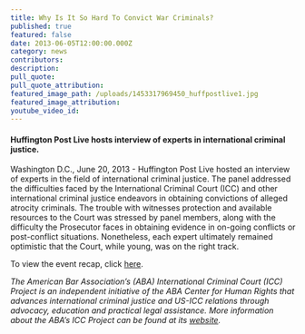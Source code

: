 ```yaml
---
title: Why Is It So Hard To Convict War Criminals?
published: true
featured: false
date: 2013-06-05T12:00:00.000Z
category: news
contributors:
description:
pull_quote:
pull_quote_attribution:
featured_image_path: /uploads/1453317969450_huffpostlive1.jpg
featured_image_attribution:
youtube_video_id:
---
```



#### Huffington Post Live hosts interview of experts in international criminal justice.

Washington D.C., June 20, 2013 - Huffington Post Live hosted an interview of experts in the field of international criminal justice. The panel addressed the difficulties faced by the International Criminal Court (ICC) and other international criminal justice endeavors in obtaining convictions of alleged atrocity criminals. The trouble with witnesses protection and available resources to the Court was stressed by panel members, along with the difficulty the Prosecutor faces in obtaining evidence in on-going conflicts or post-conflict situations. Nonetheless, each expert ultimately remained optimistic that the Court, while young, was on the right track.

To view the event recap, click [here](https://www.international-criminal-justice-today.org/events/why-is-it-so-hard-to-convict-war-criminals/).

*The American Bar Association’s (ABA) International Criminal Court (ICC) Project is an independent initiative of the ABA Center for Human Rights that advances international criminal justice and US-ICC relations through advocacy, education and practical legal assistance. More information about the ABA’s ICC Project can be found at its [website](http://www.aba-icc.org/).*